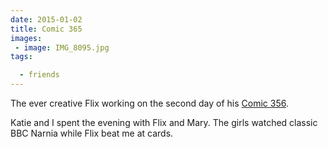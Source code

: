 ```yaml
---
date: 2015-01-02
title: Comic 365
images: 
 - image: IMG_8095.jpg
tags:

  - friends
---
```

The ever creative Flix working on the second day of his [Comic 356](http://mockingbirdcomic.com/comic-365/).

Katie and I spent the evening with Flix and Mary. The girls watched classic BBC Narnia while Flix beat me at cards.